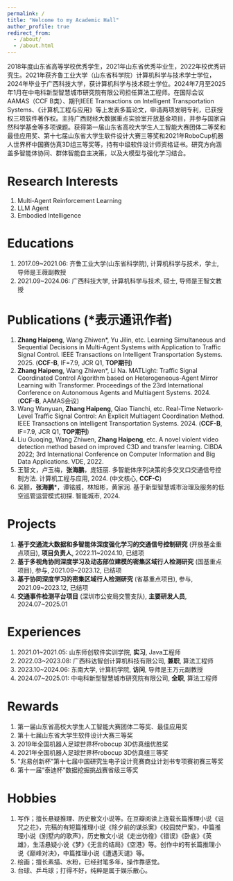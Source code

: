 ```yaml
---
permalink: /
title: "Welcome to my Academic Hall"
author_profile: true
redirect_from: 
  - /about/
  - /about.html
---
```


2018年度山东省高等学校优秀学生，2021年山东省优秀毕业生，2022年校优秀研究生。2021年获齐鲁工业大学（山东省科学院）计算机科学与技术学士学位，2024年毕业于广西科技大学，获计算机科学与技术硕士学位。2024年7月至2025年1月在中电科新型智慧城市研究院有限公司担任算法工程师。在国际会议AAMAS（CCF B类）、期刊IEEE Transactions on Intelligent Transportation Systems、《计算机工程与应用》等上发表多篇论文，申请两项发明专利，已获授权三项软件著作权。主持广西财经大数据重点实验室开放基金项目，并参与国家自然科学基金等多项课题。获得第一届山东省高校大学生人工智能大赛团体二等奖和最佳应用奖、第十七届山东省大学生软件设计大赛三等奖和2021年RoboCup机器人世界杯中国赛仿真3D组三等奖等，持有中级软件设计师资格证书。研究方向涵盖多智能体协同、群体智能自主决策，以及大模型与强化学习结合。

**Research Interests**
======
1. Multi-Agent Reinforcement Learning
2. LLM Agent
3. Embodied Intelligence

**Educations**
======
1. 2017.09~2021.06: 齐鲁工业大学(山东省科学院), 计算机科学与技术，学士, 导师是王薇副教授
2. 2021.09~2024.06: 广西科技大学, 计算机科学与技术, 硕士, 导师是王智文教授

**Publications** (*表示通讯作者)
======
1. **Zhang Haipeng**, Wang Zhiwen*, Yu Jilin, etc. Learning Simultaneous and Sequential Decisions in Multi-Agent Systems with Application to Traffic Signal Control. IEEE Transactions on Intelligent Transportation Systems. 2025. (**CCF-B**, IF=7.9, JCR Q1, **TOP期刊**)
2. **Zhang Haipeng**, Wang Zhiwen*, Li Na. MATLight: Traffic Signal Coordinated Control Algorithm based on Heterogeneous-Agent Mirror Learning with Transformer. Proceedings of the 23rd International Conference on Autonomous Agents and Multiagent Systems. 2024. (**CCF-B**, AAMAS会议)
3. Wang Wanyuan, **Zhang Haipeng**, Qiao Tianchi, etc. Real-Time Network-Level Traffic Signal Control: An Explicit Multiagent Coordination Method. IEEE Transactions on Intelligent Transportation Systems. 2024. (**CCF-B**, IF=7.9, JCR Q1, **TOP期刊**)
4. Liu Guoqing, Wang Zhiwen, **Zhang Haipeng**, etc. A novel violent video detection method based on improved C3D and transfer learning. CIBDA 2022; 3rd International Conference on Computer Information and Big Data Applications. VDE, 2022.
5. 王智文，卢玉梅，**张海鹏**，庞钰丽. 多智能体序列决策的多交叉口交通信号控制方法. 计算机工程与应用, 2024. (中文核心, **CCF-C**)
6. 吴颢，**张海鹏***，谭铭威，林旭彬，黄家润. 基于新型智慧城市治理及服务的低空巡管运营模式初探. 智能城市, 2024.

**Projects**
======
1. **基于交通流大数据和多智能体深度强化学习的交通信号控制研究** (开放基金重点项目), **项目负责人**, 2022.11~2024.10, 已结项
2. **基于多视角协同深度学习及动态部位建模的密集区域行人检测研究** (国基重点项目), 参与, 2021.09~2023.12, 已结项
3. **基于协同深度学习的密集区域行人检测研究** (省基重点项目), 参与, 2021.09~2023.12, 已结项
4. **交通事件检测平台项目** (深圳市公安局交警支队), **主要研发人员**, 2024.07~2025.01

**Experiences**
======
1. 2021.01~2021.05: 山东师创软件实训学院, **实习**, Java工程师
2. 2022.03~2023.08: 广西科达智创计算机科技有限公司, **兼职**, 算法工程师
3. 2023.10~2024.06: 东南大学, 计算机学院, **访问**, 导师是王万元副教授
4. 2024.07~2025.01: 中电科新型智慧城市研究院有限公司, **全职**, 算法工程师

**Rewards**
======
1. 第一届山东省高校大学生人工智能大赛团体二等奖、最佳应用奖
2. 第十七届山东省大学生软件设计大赛三等奖
3. 2019年全国机器人足球世界杯robocup 3D仿真组优胜奖
4. 2021年全国机器人足球世界杯robocup 3D仿真组三等奖
5. "兆易创新杯"第十七届中国研究生电子设计竞赛商业计划书专项赛初赛三等奖
6. 第十一届“泰迪杯”数据挖掘挑战赛省级三等奖

**Hobbies**
======
1. 写作；擅长悬疑推理、历史散文小说等。在豆瓣阅读上连载长篇推理小说《诅咒之花》，完稿的有短篇推理小说《除夕前的谋杀案》《校园焚尸案》，中篇推理小说《别墅内的歌声》，历史散文小说《走出彷徨》《错误》《卧底》《英雄》，生活悬疑小说《梦》《无言的结局》《空港》等。创作中的有长篇推理小说《巅峰对决》，中篇推理小说《遭遇天谴》等。
3. 绘画；擅长素描、水粉，已经封笔多年，操作靠感觉。
4. 台球、乒乓球；打得不好，纯粹是属于娱乐散心。
